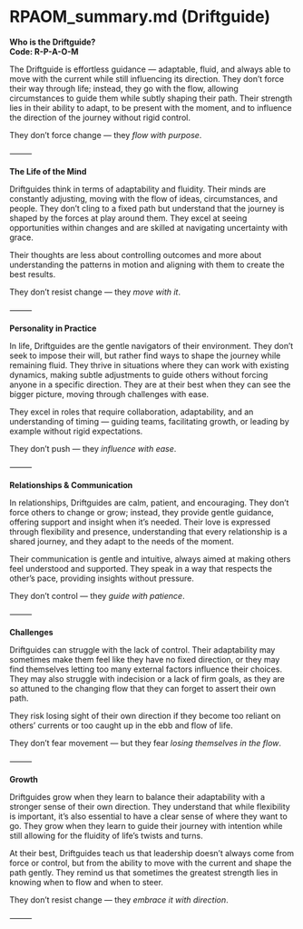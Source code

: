 # RPAOM_summary.md (Driftguide)

**Who is the Driftguide?**  
**Code: R-P-A-O-M**

The Driftguide is effortless guidance — adaptable, fluid, and always able to move with the current while still influencing its direction. They don’t force their way through life; instead, they go with the flow, allowing circumstances to guide them while subtly shaping their path. Their strength lies in their ability to adapt, to be present with the moment, and to influence the direction of the journey without rigid control.

They don’t force change — they *flow with purpose*.

⸻

**The Life of the Mind**

Driftguides think in terms of adaptability and fluidity. Their minds are constantly adjusting, moving with the flow of ideas, circumstances, and people. They don’t cling to a fixed path but understand that the journey is shaped by the forces at play around them. They excel at seeing opportunities within changes and are skilled at navigating uncertainty with grace.

Their thoughts are less about controlling outcomes and more about understanding the patterns in motion and aligning with them to create the best results.

They don’t resist change — they *move with it*.

⸻

**Personality in Practice**

In life, Driftguides are the gentle navigators of their environment. They don’t seek to impose their will, but rather find ways to shape the journey while remaining fluid. They thrive in situations where they can work with existing dynamics, making subtle adjustments to guide others without forcing anyone in a specific direction. They are at their best when they can see the bigger picture, moving through challenges with ease.

They excel in roles that require collaboration, adaptability, and an understanding of timing — guiding teams, facilitating growth, or leading by example without rigid expectations.

They don’t push — they *influence with ease*.

⸻

**Relationships & Communication**

In relationships, Driftguides are calm, patient, and encouraging. They don’t force others to change or grow; instead, they provide gentle guidance, offering support and insight when it’s needed. Their love is expressed through flexibility and presence, understanding that every relationship is a shared journey, and they adapt to the needs of the moment.

Their communication is gentle and intuitive, always aimed at making others feel understood and supported. They speak in a way that respects the other’s pace, providing insights without pressure.

They don’t control — they *guide with patience*.

⸻

**Challenges**

Driftguides can struggle with the lack of control. Their adaptability may sometimes make them feel like they have no fixed direction, or they may find themselves letting too many external factors influence their choices. They may also struggle with indecision or a lack of firm goals, as they are so attuned to the changing flow that they can forget to assert their own path.

They risk losing sight of their own direction if they become too reliant on others’ currents or too caught up in the ebb and flow of life.

They don’t fear movement — but they fear *losing themselves in the flow*.

⸻

**Growth**

Driftguides grow when they learn to balance their adaptability with a stronger sense of their own direction. They understand that while flexibility is important, it’s also essential to have a clear sense of where they want to go. They grow when they learn to guide their journey with intention while still allowing for the fluidity of life’s twists and turns.

At their best, Driftguides teach us that leadership doesn’t always come from force or control, but from the ability to move with the current and shape the path gently. They remind us that sometimes the greatest strength lies in knowing when to flow and when to steer.

They don’t resist change — they *embrace it with direction*.

⸻

